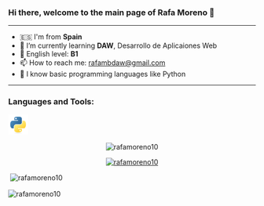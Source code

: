 ### Hi there, welcome to the main page of **Rafa Moreno** 👋
---
- 🇪🇸 I'm from **Spain**
- 🌱 I’m currently learning **DAW**, Desarrollo de Aplicaiones Web
- 💬 English level: **B1**
- 📫 How to reach me: rafambdaw@gmail.com
- 👾 I know basic programming languages like Python
---
<h3 align="left">Languages and Tools:</h3>
<p align="left"> <a href="https://www.python.org" target="_blank" rel="noreferrer"> <img src="https://raw.githubusercontent.com/devicons/devicon/master/icons/python/python-original.svg" alt="python" width="40" height="40"/> </a> </p>
<p align="center"> <img src="https://komarev.com/ghpvc/?username=rafamoreno10&label=Profile%20views&color=0e75b6&style=flat" alt="rafamoreno10" /> </p>

<p align="center"> <a href="https://github.com/ryo-ma/github-profile-trophy"><img src="https://github-profile-trophy.vercel.app/?username=rafamoreno10" alt="rafamoreno10" /></a> </p>

<p>&nbsp;<img align="center" src="https://github-readme-stats.vercel.app/api?username=rafamoreno10&show_icons=true&locale=en" alt="rafamoreno10" /></p>

<p><img align="center" src="https://github-readme-streak-stats.herokuapp.com/?user=rafamoreno10&" alt="rafamoreno10" /></p>


<!--
**RafaMoreno10/RafaMoreno10** is a ✨ _special_ ✨ repository because its `README.md` (this file) appears on your GitHub profile.

Here are some ideas to get you started:

- 🔭 I’m currently working on ...
- 🌱 I’m currently learning ...
- 👯 I’m looking to collaborate on ...
- 🤔 I’m looking for help with ...
- 💬 Ask me about ...
- 📫 How to reach me: ...
- 😄 Pronouns: ...
- ⚡ Fun fact: ...
-->

